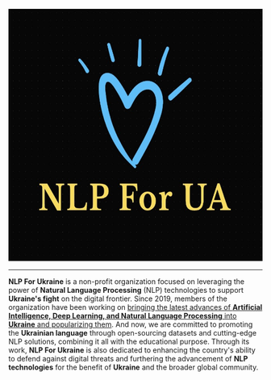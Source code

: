 <p align="center">
<img height=500px src="https://github.com/NLPForUA/.github/blob/7b3689f89cdcfa921c717ae123ab74786f5f9e18/profile/NLP%20For%20UA.jpg"></img>
</p>
<hr>

**NLP For Ukraine** is a non-profit organization focused on leveraging the power of **Natural Language Processing** (NLP) technologies to support **Ukraine's fight** on the digital frontier. Since 2019, members of the organization have been working on [bringing the latest advances of **Artificial Intelligence, Deep Learning, and Natural Language Processing** into **Ukraine** and popularizing them](https://www.youtube.com/watch?v=TxAs7Z_cHfU). And now, we are committed to promoting the **Ukrainian language** through open-sourcing datasets and cutting-edge NLP solutions, combining it all with the educational purpose. Through its work, **NLP For Ukraine** is also dedicated to enhancing the country's ability to defend against digital threats and furthering the advancement of **NLP technologies** for the benefit of **Ukraine** and the broader global community.

